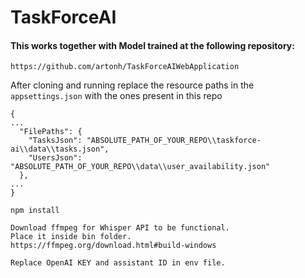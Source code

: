 # TaskForceAI

#### This works together with Model trained at the following repository:
```
https://github.com/artonh/TaskForceAIWebApplication
```

After cloning and running replace the resource paths in the `appsettings.json` with the ones present in this repo
```
{
...
  "FilePaths": {
    "TasksJson": "ABSOLUTE_PATH_OF_YOUR_REPO\\taskforce-ai\\data\\tasks.json",
    "UsersJson": "ABSOLUTE_PATH_OF_YOUR_REPO\\data\\user_availability.json"
  },
...
}

```

```
npm install
```

```
Download ffmpeg for Whisper API to be functional.
Place it inside bin folder.
https://ffmpeg.org/download.html#build-windows
```

```
Replace OpenAI KEY and assistant ID in env file.
```
